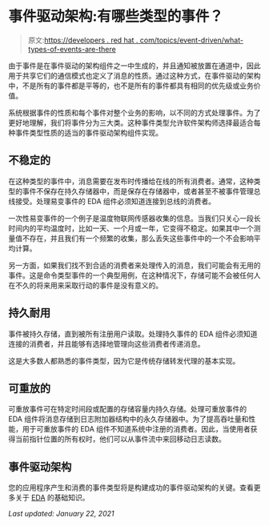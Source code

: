 # 事件驱动架构:有哪些类型的事件？

> 原文:[https://developers . red hat . com/topics/event-driven/what-types-of-events-are-there](https://developers.redhat.com/topics/event-driven/what-types-of-events-are-there)

由于事件是在事件驱动的架构组件之一中生成的，并且通知被放置在通道中，因此用于共享它们的通信模式也定义了消息的性质。通过这种方式，在事件驱动的架构中，不是所有的事件都是平等的，也不是所有的事件都具有相同的优先级或业务价值。

系统根据事件的性质和每个事件对整个业务的影响，以不同的方式处理事件。为了更好地理解，我们将事件分为三大类。这种事件类型允许软件架构师选择最适合每种事件类型性质的适当的事件驱动架构组件实现。

## 不稳定的

在这种类型的事件中，消息需要在发布时传播给在线的所有消费者。通常，这种类型的事件不保存在持久存储器中，而是保存在存储器中，或者甚至不被事件管理总线接受。处理易变事件的 EDA 组件必须知道连接到总线的消费者。

一次性易变事件的一个例子是温度物联网传感器收集的信息。当我们只关心一段长时间内的平均温度时，比如一天、一个月或一年，它变得不稳定。如果其中一个测量值不存在，并且我们有一个频繁的收集，那么丢失这些事件中的一个不会影响平均计算。

另一方面，如果我们找不到合适的消费者来处理传入的消息，我们可能会有无用的事件。这是命令类型事件的一个典型用例，在这种情况下，存储可能不会被任何人在不久的将来用来采取行动的事件是没有意义的。

## 持久耐用

事件被持久存储，直到被所有注册用户读取。处理持久事件的 EDA 组件必须知道连接的消费者，并且能够有选择地管理向这些消费者传递消息。

这是大多数人都熟悉的事件类型，因为它是传统存储转发代理的基本实现。

## 可重放的

可重放事件可在特定时间段或配置的存储容量内持久存储。处理可重放事件的 EDA 组件将消息存储到日志附加器结构中的永久存储器中。为了提高吞吐量和性能，用于可重放事件的 EDA 组件不知道系统中注册的消费者。因此，当使用者获得当前指针位置的所有权时，他们可以从事件流中来回移动日志读数。

## 事件驱动架构

您的应用程序产生和消费的事件类型将是构建成功的事件驱动架构的关键。查看更多关于 [EDA](https://developers.redhat.com/topics/event-driven) 的基础知识。

*Last updated: January 22, 2021*